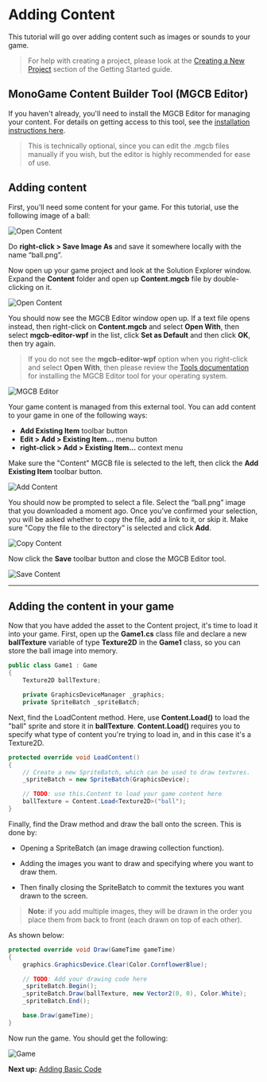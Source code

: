 # Adding Content

This tutorial will go over adding content such as images or sounds to your game.

> For help with creating a project, please look at the [Creating a New Project](0_getting_started.md) section of the Getting Started guide.

## MonoGame Content Builder Tool (MGCB Editor)

If you haven't already, you'll need to install the MGCB Editor for managing your content. For details on getting access to this tool, see the [installation instructions here](~/articles/tools/mgcb_editor.md).

> This is technically optional, since you can edit the .mgcb files manually if you wish, but the editor is highly recommended for ease of use.

## Adding content

First, you'll need some content for your game. For this tutorial, use the following image of a ball:

![Open Content](~/images/getting_started/ball.png)

Do **right-click > Save Image As** and save it somewhere locally with the name “ball.png”.

Now open up your game project and look at the Solution Explorer window. Expand the **Content** folder and open up **Content.mgcb** file by double-clicking on it.

![Open Content](~/images/getting_started/3_open_content.png)

You should now see the MGCB Editor window open up. If a text file opens instead, then right-click on **Content.mgcb** and select **Open With**, then select **mgcb-editor-wpf** in the list, click **Set as Default** and then click **OK**, then try again.

> If you do not see the **mgcb-editor-wpf** option when you right-click and select **Open With**, then please review the [Tools documentation](~/articles/tools/tools.md) for installing the MGCB Editor tool for your operating system.

![MGCB Editor](~/images/getting_started/3_mgcb_editor_tool.png)

Your game content is managed from this external tool. You can add content to your game in one of the following ways:

- **Add Existing Item** toolbar button
- **Edit > Add > Existing Item...** menu button
- **right-click > Add > Existing Item...** context menu

Make sure the "Content" MGCB file is selected to the left, then click the **Add Existing Item** toolbar button.

![Add Content](~/images/getting_started/3_add_content.png)

You should now be prompted to select a file. Select the “ball.png” image that you downloaded a moment ago. Once you've confirmed your selection, you will be asked whether to copy the file, add a link to it, or skip it. Make sure "Copy the file to the directory" is selected and click **Add**.

![Copy Content](~/images/getting_started/3_copy_content.png)

Now click the **Save** toolbar button and close the MGCB Editor tool.

![Save Content](~/images/getting_started/3_save_content.png)

---

## Adding the content in your game

Now that you have added the asset to the Content project, it's time to load it into your game. First, open up the **Game1.cs** class file and declare a new **ballTexture** variable of type **Texture2D** in the **Game1** class, so you can store the ball image into memory.

```csharp
public class Game1 : Game
{
    Texture2D ballTexture;

    private GraphicsDeviceManager _graphics;
    private SpriteBatch _spriteBatch;
```

Next, find the LoadContent method. Here, use **Content.Load()** to load the "ball" sprite and store it in **ballTexture**. **Content.Load()** requires you to specify what type of content you're trying to load in, and in this case it's a Texture2D.

```csharp
protected override void LoadContent()
{
    // Create a new SpriteBatch, which can be used to draw textures.
    _spriteBatch = new SpriteBatch(GraphicsDevice);

    // TODO: use this.Content to load your game content here
    ballTexture = Content.Load<Texture2D>("ball");
}
```

Finally, find the Draw method and draw the ball onto the screen. This is done by:

- Opening a SpriteBatch (an image drawing collection function).

- Adding the images you want to draw and specifying where you want to draw them.

- Then finally closing the SpriteBatch to commit the textures you want drawn to the screen.

> **Note**: if you add multiple images, they will be drawn in the order you place them from back to front (each drawn on top of each other).

As shown below:

```csharp
protected override void Draw(GameTime gameTime)
{
    graphics.GraphicsDevice.Clear(Color.CornflowerBlue);

    // TODO: Add your drawing code here
    _spriteBatch.Begin();
    _spriteBatch.Draw(ballTexture, new Vector2(0, 0), Color.White);
    _spriteBatch.End();

    base.Draw(gameTime);
}
```

Now run the game. You should get the following:

![Game](~/images/getting_started/3_game.png)

**Next up:** [Adding Basic Code](5_adding_basic_code.md)

